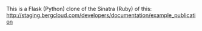This is a Flask (Python) clone of the Sinatra (Ruby) of this: http://staging.bergcloud.com/developers/documentation/example_publication